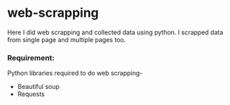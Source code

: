 # web-scrapping
Here I did web scrapping and collected data using python. I scrapped data from single page and multiple pages too.

### Requirement:
Python libraries required to do web scrapping-
- Beautiful soup
- Requests
